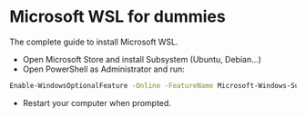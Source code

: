 # Microsoft WSL for dummies
The complete guide to install Microsoft WSL.
* Open Microsoft Store and install Subsystem (Ubuntu, Debian...)
* Open PowerShell as Administrator and run: 
```bash
Enable-WindowsOptionalFeature -Online -FeatureName Microsoft-Windows-Subsystem-Linux
```
* Restart your computer when prompted.
